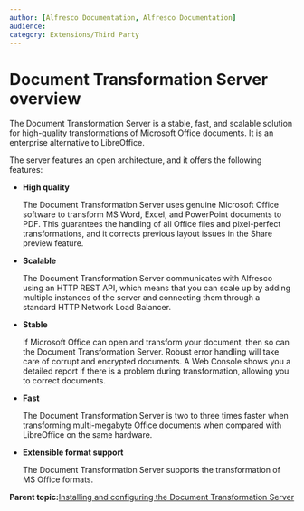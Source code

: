 ```yaml
---
author: [Alfresco Documentation, Alfresco Documentation]
audience: 
category: Extensions/Third Party
---
```


# Document Transformation Server overview

The Document Transformation Server is a stable, fast, and scalable solution for high-quality transformations of Microsoft Office documents. It is an enterprise alternative to LibreOffice.

The server features an open architecture, and it offers the following features:

-   **High quality**

    The Document Transformation Server uses genuine Microsoft Office software to transform MS Word, Excel, and PowerPoint documents to PDF. This guarantees the handling of all Office files and pixel-perfect transformations, and it corrects previous layout issues in the Share preview feature.

-   **Scalable**

    The Document Transformation Server communicates with Alfresco using an HTTP REST API, which means that you can scale up by adding multiple instances of the server and connecting them through a standard HTTP Network Load Balancer.

-   **Stable**

    If Microsoft Office can open and transform your document, then so can the Document Transformation Server. Robust error handling will take care of corrupt and encrypted documents. A Web Console shows you a detailed report if there is a problem during transformation, allowing you to correct documents.

-   **Fast**

    The Document Transformation Server is two to three times faster when transforming multi-megabyte Office documents when compared with LibreOffice on the same hardware.

-   **Extensible format support**

    The Document Transformation Server supports the transformation of MS Office formats.


**Parent topic:**[Installing and configuring the Document Transformation Server](../concepts/transerv-intro.md)

